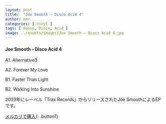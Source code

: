 ```yaml
---
layout: post
title:  "Joe Smooth – Disco Acid 4"
author: mmr
categories: [ Vinyl ]
tags: [ House, Disco, Acid ]
image: ../assets/images/Joe Smooth – Disco Acid 4.jpg
---
```


#### Joe Smooth – Disco Acid 4

A1. Alternative3

A2. Forever My Love

B1. Faster Than Light

B2. Walking Into Sunshine

2003年にレーベル「Trax Records」からリリースされたJoe SmoothによるEPです。

[メルカリで購入](https://jp.mercari.com/item/m36121483921){: .button1}

